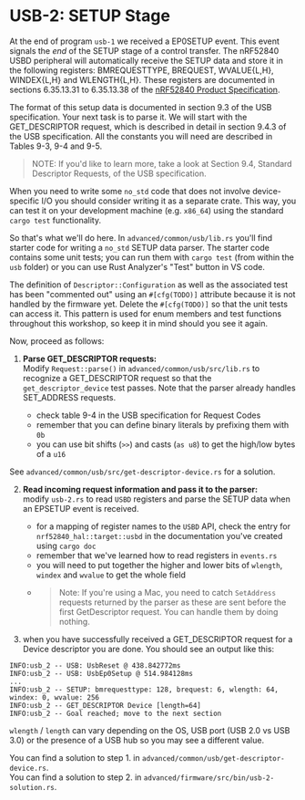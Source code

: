 # USB-2: SETUP Stage

At the end of program `usb-1` we received a EP0SETUP event. This event signals the *end* of the SETUP stage of a control transfer.  The nRF52840 USBD peripheral will automatically receive the SETUP data and store it in the following registers: BMREQUESTTYPE, BREQUEST, WVALUE{L,H}, WINDEX{L,H} and WLENGTH{L,H}. These registers are documented in sections 6.35.13.31 to 6.35.13.38 of the [nRF52840 Product Specification][nrf product spec].

[nrf product spec]: https://infocenter.nordicsemi.com/pdf/nRF52840_PS_v1.1.pdf

The format of this setup data is documented in section 9.3 of the USB specification. Your next task is to parse it. We will start with the GET_DESCRIPTOR request, which is described in detail in section 9.4.3 of the USB specification. All the constants you will need are described in Tables 9-3, 9-4 and 9-5.

> NOTE: If you'd like to learn more, take a look at Section 9.4, Standard Descriptor Requests, of the USB specification.

When you need to write some `no_std` code that does not involve device-specific I/O you should consider writing it as a separate crate. This way, you can test it on your development machine (e.g. `x86_64`) using the standard `cargo test` functionality.

So that's what we'll do here. In `advanced/common/usb/lib.rs` you'll find starter code for writing a `no_std` SETUP data parser. The starter code contains some unit tests; you can run them with `cargo test` (from within the `usb` folder) or you can use Rust Analyzer's "Test" button in VS code.

The definition of `Descriptor::Configuration` as well as the associated test has been "commented out" using an `#[cfg(TODO)]` attribute because it is not handled by the firmware yet. Delete the `#[cfg(TODO)]` so that the unit tests can access it. This pattern is used for enum members and test functions throughout this workshop, so keep it in mind should you see it again.

Now, proceed as follows:

1. **Parse GET_DESCRIPTOR requests:**  
Modify `Request::parse()` in `advanced/common/usb/src/lib.rs` to recognize a GET_DESCRIPTOR request so that the `get_descriptor_device` test passes. Note that the parser already handles SET_ADDRESS requests.

    - check table 9-4 in the USB specification for Request Codes
    - remember that you can define binary literals by prefixing them with `0b`
    - you can use bit shifts (`>>`) and casts (`as u8`) to get the high/low bytes of a `u16`

See `advanced/common/usb/src/get-descriptor-device.rs` for a solution.

2. **Read incoming request information and pass it to the parser:**  
modify `usb-2.rs` to read `USBD` registers and parse the SETUP data when an EPSETUP event is received.
    - for a mapping of register names to the `USBD` API, check the entry for `nrf52840_hal::target::usbd` in the documentation you've created using `cargo doc`
    - remember that we've learned how to read registers in `events.rs`
    - you will need to put together the higher and lower bits of `wlength`, `windex` and `wvalue` to get the whole field
    - > Note: If you're using a Mac, you need to catch `SetAddress` requests returned by the parser as these are sent before the first GetDescriptor request. You can handle them by doing nothing.

3. when you have successfully received a GET_DESCRIPTOR request for a Device descriptor you are done. You should see an output like this:

``` console
INFO:usb_2 -- USB: UsbReset @ 438.842772ms
INFO:usb_2 -- USB: UsbEp0Setup @ 514.984128ms
...
INFO:usb_2 -- SETUP: bmrequesttype: 128, brequest: 6, wlength: 64, windex: 0, wvalue: 256
INFO:usb_2 -- GET_DESCRIPTOR Device [length=64]
INFO:usb_2 -- Goal reached; move to the next section
```

`wlength` / `length` can vary depending on the OS, USB port (USB 2.0 vs USB 3.0) or the presence of a USB hub so you may see a different value.

You can find a solution to step 1. in `advanced/common/usb/get-descriptor-device.rs`.  
You can find a solution to step 2. in `advanced/firmware/src/bin/usb-2-solution.rs`.

